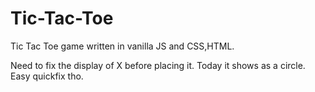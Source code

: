 # Tic-Tac-Toe
Tic Tac Toe game written in vanilla JS and CSS,HTML. 

Need to fix the display of X before placing it. Today it shows as a circle.
Easy quickfix tho.
